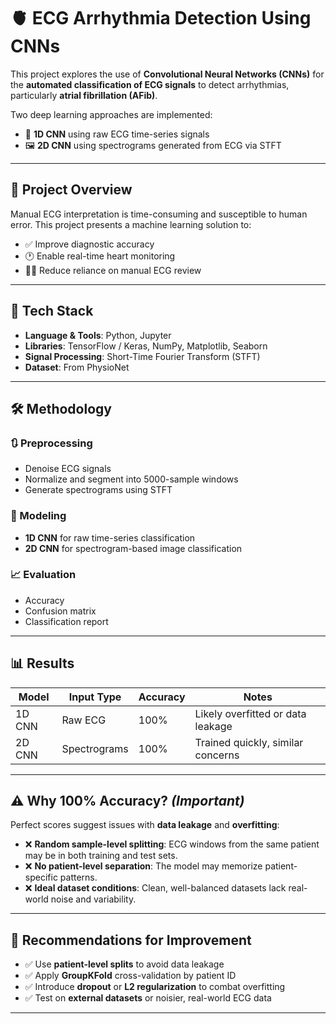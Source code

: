 # 🫀 ECG Arrhythmia Detection Using CNNs

This project explores the use of **Convolutional Neural Networks (CNNs)** for the **automated classification of ECG signals** to detect arrhythmias, particularly **atrial fibrillation (AFib)**.

Two deep learning approaches are implemented:
- 🧩 **1D CNN** using raw ECG time-series signals  
- 🖼 **2D CNN** using spectrograms generated from ECG via STFT

---

## 📌 Project Overview

Manual ECG interpretation is time-consuming and susceptible to human error. This project presents a machine learning solution to:
- ✅ Improve diagnostic accuracy  
- 🕐 Enable real-time heart monitoring  
- 👨‍⚕️ Reduce reliance on manual ECG review  

---

## 🧠 Tech Stack

- **Language & Tools**: Python, Jupyter  
- **Libraries**: TensorFlow / Keras, NumPy, Matplotlib, Seaborn  
- **Signal Processing**: Short-Time Fourier Transform (STFT)  
- **Dataset**: From PhysioNet 
---

## 🛠 Methodology

### 🔃 Preprocessing
- Denoise ECG signals  
- Normalize and segment into 5000-sample windows  
- Generate spectrograms using STFT  

### 🧠 Modeling
- **1D CNN** for raw time-series classification  
- **2D CNN** for spectrogram-based image classification  

### 📈 Evaluation
- Accuracy  
- Confusion matrix  
- Classification report  

---

## 📊 Results

| Model   | Input Type     | Accuracy | Notes                                    |
|---------|----------------|----------|------------------------------------------|
| 1D CNN  | Raw ECG        | 100%     | Likely overfitted or data leakage        |
| 2D CNN  | Spectrograms   | 100%     | Trained quickly, similar concerns        |

---

## ⚠️ Why 100% Accuracy? *(Important)*

Perfect scores suggest issues with **data leakage** and **overfitting**:

- ❌ **Random sample-level splitting**: ECG windows from the same patient may be in both training and test sets.
- ❌ **No patient-level separation**: The model may memorize patient-specific patterns.
- ❌ **Ideal dataset conditions**: Clean, well-balanced datasets lack real-world noise and variability.

---

## 🔧 Recommendations for Improvement

- ✅ Use **patient-level splits** to avoid data leakage  
- ✅ Apply **GroupKFold** cross-validation by patient ID  
- ✅ Introduce **dropout** or **L2 regularization** to combat overfitting  
- ✅ Test on **external datasets** or noisier, real-world ECG data  

---
